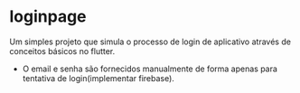 # loginpage

Um simples projeto que simula o processo de login de aplicativo através de conceitos básicos no flutter.  
- O email e senha são fornecidos manualmente de forma apenas para tentativa de login(implementar firebase).
